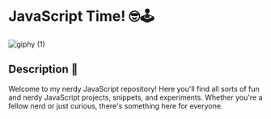 # JavaScript Time! 🤓🕹️

![giphy (1)](https://github.com/user-attachments/assets/ac0edf80-0f3b-4fb4-822f-cbaf84b15d76)



## Description 📝

Welcome to my nerdy JavaScript repository! Here you'll find all sorts of fun and nerdy JavaScript projects, snippets, and experiments. Whether you're a fellow nerd or just curious, there's something here for everyone.

